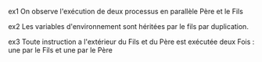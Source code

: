 ex1
On observe l'exécution de deux processus en parallèle
Père et le Fils

ex2
Les variables d'environnement sont héritées par le fils par
duplication.

ex3
Toute instruction a l'extérieur du Fils et du Père est exécutée deux Fois : une par le Fils et une par le Père
